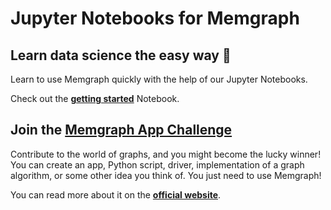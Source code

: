 # Jupyter Notebooks for Memgraph

## Learn data science the easy way 🔮

Learn to use Memgraph quickly with the help of our Jupyter Notebooks. 

Check out the 
**[getting started](/getting_started/getting_started.ipynb)** Notebook.

## Join the [Memgraph App Challenge](https://memgraph.com/memgraph-app-challenge)

Contribute to the world of graphs, and you might become the lucky winner! You
can create an app, Python script, driver, implementation of a graph algorithm,
or some other idea you think of. You just need to use Memgraph!

You can read more about it on the **[official
website](https://memgraph.com/memgraph-app-challenge)**.
